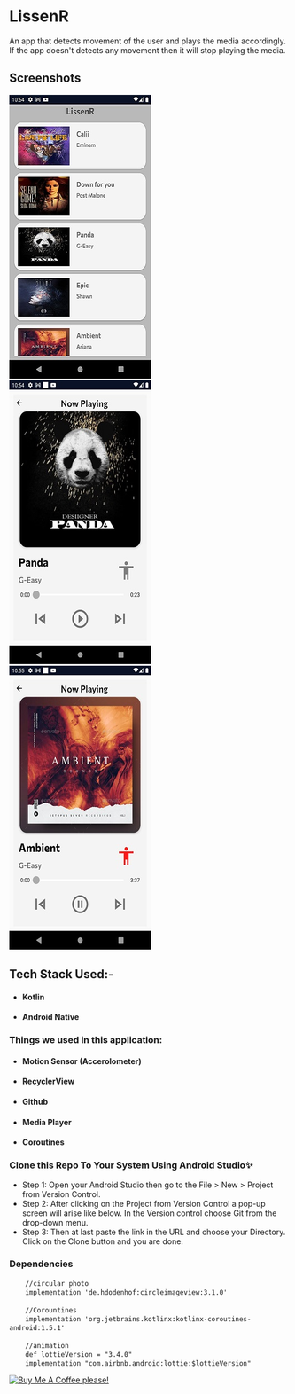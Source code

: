 # LissenR

An app that detects movement of the user and plays the media accordingly. If the app doesn't detects any movement then it will stop playing the media.


## Screenshots

<img src="https://raw.githubusercontent.com/douglesoo7/LissenR/master/LissenR%20README%20Image%201.jpg" height="512px" width="256px"/>

<img src="https://raw.githubusercontent.com/douglesoo7/LissenR/master/LissenR%20README%20Image%202.jpg" height="512px" width="256px"/>

<img src="https://raw.githubusercontent.com/douglesoo7/LissenR/master/LissenR%20README%20Image%204.jpg" height="512px" width="256px"/>



## Tech Stack Used:-

-  #### Kotlin
-  #### Android Native

### Things we used in this application:
- #### Motion Sensor (Accerolometer)
- #### RecyclerView
- #### Github
- #### Media Player
- #### Coroutines

### Clone this Repo To Your System Using Android Studio✨
- Step 1: Open your Android Studio then go to the File > New > Project from Version Control.
- Step 2: After clicking on the Project from Version Control a pop-up screen will arise like below. In the Version control choose Git from the drop-down menu.
- Step 3: Then at last paste the link in the URL and choose your Directory. Click on the Clone button and you are done.
### Dependencies
```
    //circular photo
    implementation 'de.hdodenhof:circleimageview:3.1.0'

    //Corountines
    implementation 'org.jetbrains.kotlinx:kotlinx-coroutines-android:1.5.1'

    //animation
    def lottieVersion = "3.4.0"
    implementation "com.airbnb.android:lottie:$lottieVersion" 
```
    
<a href="https://www.buymeacoffee.com/douglesoo7" target="_blank"><img src="https://cdn.buymeacoffee.com/buttons/default-orange.png" alt="Buy Me A Coffee please!" style="height: 51px !important;width: 217px !important;" ></a>

